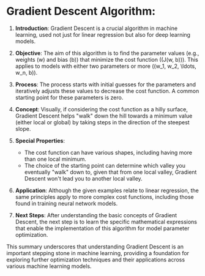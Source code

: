 # Gradient Descent Algorithm:

1. **Introduction**: Gradient Descent is a crucial algorithm in machine learning, used not just for linear regression but also for deep learning models.

2. **Objective**: The aim of this algorithm is to find the parameter values (e.g., weights \(w\) and bias \(b\)) that minimize the cost function (\(J(w, b)\)). This applies to models with either two parameters or more (\(w_1, w_2, \ldots, w_n, b\)).

3. **Process**: The process starts with initial guesses for the parameters and iteratively adjusts these values to decrease the cost function. A common starting point for these parameters is zero.

4. **Concept**: Visually, if considering the cost function as a hilly surface, Gradient Descent helps "walk" down the hill towards a minimum value (either local or global) by taking steps in the direction of the steepest slope.

5. **Special Properties**:
   - The cost function can have various shapes, including having more than one local minimum.
   - The choice of the starting point can determine which valley you eventually "walk" down to, given that from one local valley, Gradient Descent won't lead you to another local valley.

6. **Application**: Although the given examples relate to linear regression, the same principles apply to more complex cost functions, including those found in training neural network models.

7. **Next Steps**: After understanding the basic concepts of Gradient Descent, the next step is to learn the specific mathematical expressions that enable the implementation of this algorithm for model parameter optimization.

This summary underscores that understanding Gradient Descent is an important stepping stone in machine learning, providing a foundation for exploring further optimization techniques and their applications across various machine learning models.


<div align="center>

![](https://github.com/dystaSatria/Machine-Learning/blob/main/Supervised%20Machine%20Learning%20Regression%20and%20Classification/Train%20the%20Model%20witg%20Gradient%20Descent/Screenshot%20(973).png)

</div>
